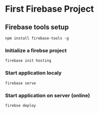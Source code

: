 # First Firebase Project

## Firebase tools setup
```
npm install firebase-tools -g
```

### Initialize a firebse project
```
firebase init hosting
```

### Start application localy
```
firebase serve
```

### Start application on server (online)
```
firebse deploy
```

